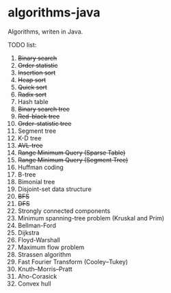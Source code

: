 algorithms-java
===============

Algorithms, writen in Java.

TODO list:

1. ~~Binary search~~
2. ~~Order statistic~~
3. ~~Insertion sort~~
4. ~~Heap sort~~
5. ~~Quick sort~~
6. ~~Radix sort~~
7. Hash table
8. ~~Binary search tree~~
9. ~~Red-black tree~~
10. ~~Order-statistic tree~~
11. Segment tree
12. K-D tree
13. ~~AVL-tree~~
14. ~~Range Minimum Query (Sparse Table)~~
15. ~~Range Minimum Query (Segment Tree)~~
16. Huffman coding
17. B-tree
18. Bimonial tree
19. Disjoint-set data structure
20. ~~BFS~~
21. ~~DFS~~
22. Strongly connected components
23. Minimum spanning-tree problem (Kruskal and Prim)
24. Bellman-Ford
25. Dijkstra
26. Floyd-Warshall
27. Maximum flow problem
28. Strassen algorithm
29. Fast Fourier Transform (Cooley–Tukey)
30. Knuth–Morris–Pratt
31. Aho-Corasick
32. Convex hull
